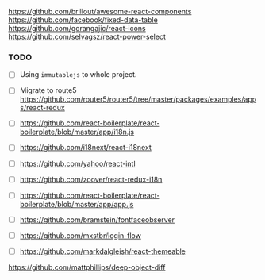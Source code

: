 https://github.com/brillout/awesome-react-components
https://github.com/facebook/fixed-data-table
https://github.com/gorangajic/react-icons
https://github.com/selvagsz/react-power-select

### TODO
  - [ ] Using `immutablejs` to whole project.
  - [ ] Migrate to route5 https://github.com/router5/router5/tree/master/packages/examples/apps/react-redux
  - [ ] https://github.com/react-boilerplate/react-boilerplate/blob/master/app/i18n.js
  - [ ] https://github.com/i18next/react-i18next
  - [ ] https://github.com/yahoo/react-intl
  - [ ] https://github.com/zoover/react-redux-i18n
  - [ ] https://github.com/react-boilerplate/react-boilerplate/blob/master/app/app.js
  - [ ] https://github.com/bramstein/fontfaceobserver
  - [ ] https://github.com/mxstbr/login-flow
  - [ ] https://github.com/markdalgleish/react-themeable


https://github.com/mattphillips/deep-object-diff
